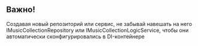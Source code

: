 ## Важно!
Создавая новый репозиторий или сервис, 
не забывай навешать на него IMusicCollectionRepository или IMusicCollectionLogicService,
чтобы они автоматически сконфигурировались в DI-контейнере